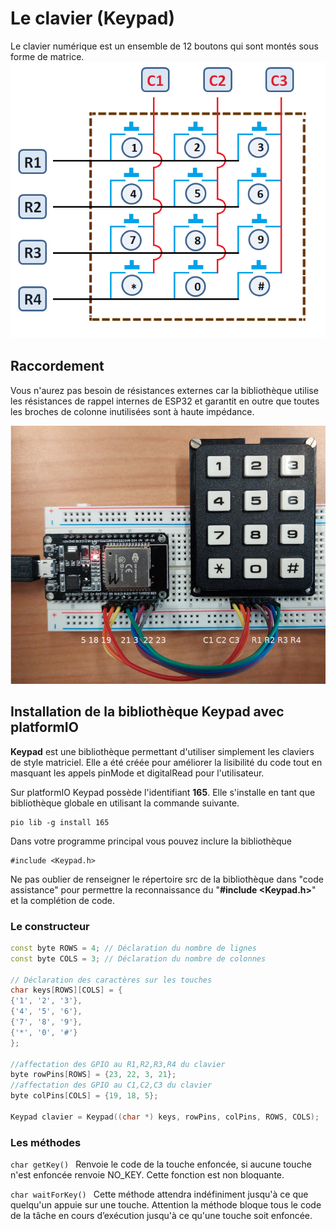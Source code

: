 ﻿# Le clavier (Keypad)

Le clavier numérique est un ensemble de 12 boutons qui sont montés sous forme de matrice.
![le clavier](/19_Keypad/Keypad-Symbolic.png) 

## Raccordement

Vous n'aurez pas besoin de résistances  externes car la bibliothèque utilise les résistances de rappel internes de ESP32 et garantit en outre que toutes les broches de colonne inutilisées sont à haute impédance.

 ![le clavier](/19_Keypad/esp32_keypad.jpg) 

## Installation de la bibliothèque Keypad avec platformIO

**Keypad** est une bibliothèque permettant d'utiliser simplement les claviers de style matriciel.
Elle a été créée pour améliorer la lisibilité du code tout en masquant les appels pinMode et digitalRead pour l'utilisateur.

Sur platformIO  Keypad possède l'identifiant **165**. Elle s'installe en tant que bibliothèque globale en utilisant la commande suivante.
``` 
pio lib -g install 165
```
Dans votre programme principal vous pouvez inclure la bibliothèque
```
#include <Keypad.h>
```
Ne pas oublier de renseigner le répertoire src de la bibliothèque dans "code assistance" pour permettre la reconnaissance du "**#include <Keypad.h>**" et la complétion de code.
### Le constructeur
```cpp
const byte ROWS = 4; // Déclaration du nombre de lignes
const byte COLS = 3; // Déclaration du nombre de colonnes

// Déclaration des caractères sur les touches
char keys[ROWS][COLS] = {
{'1', '2', '3'},
{'4', '5', '6'},
{'7', '8', '9'},
{'*', '0', '#'}
};

//affectation des GPIO au R1,R2,R3,R4 du clavier
byte rowPins[ROWS] = {23, 22, 3, 21};
//affectation des GPIO au C1,C2,C3 du clavier
byte colPins[COLS] = {19, 18, 5};

Keypad clavier = Keypad((char *) keys, rowPins, colPins, ROWS, COLS);

``` 
 
### Les méthodes

```char getKey() ``` 
Renvoie le code de la  touche enfoncée, si aucune touche n'est enfoncée renvoie NO_KEY. Cette fonction est non bloquante.

```char waitForKey() ```
Cette méthode attendra indéfiniment jusqu'à ce que quelqu'un appuie sur une touche. Attention la méthode bloque tous le code de la tâche en cours d’exécution jusqu'à ce qu'une touche soit enfoncée.

